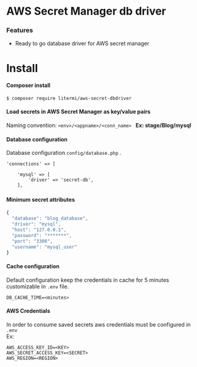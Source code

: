 # AWS Secret Manager db driver

### Features
- Ready to go database driver for AWS secret manager

# Install

#### Composer install

`$ composer require litermi/aws-secret-dbdriver`


#### Load secrets in AWS Secret Manager as  key/value pairs
Naming convention:  `<env>/<appname>/<conn_name> `
**Ex: stage/Blog/mysql**


#### Database configuration

Database configuration  `config/database.php` .

    'connections' => [

        'mysql' => [
            'driver' => 'secret-db',
        ],
    


#### Minimum secret attributes　

```javascript
{
  "database": "blog_database",
  "driver": "mysql",
  "host": "127.0.0.1",
  "password": "*******",
  "port": "3306",
  "username": "mysql_user"
}
```

#### Cache configuration
Default configuration keep the credentials in cache for 5 minutes customizable in  `.env`  file.
  
	DB_CACHE_TIME=<minutes>

#### AWS Credentials
In order to consume saved secrets aws credentials must be configured in  `.env`  
Ex:
  
	AWS_ACCESS_KEY_ID=<KEY>
	AWS_SECRET_ACCESS_KEY=<SECRET>
	AWS_REGION=<REGION>
